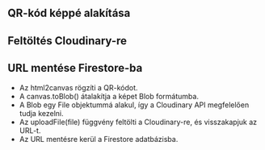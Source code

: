 ## QR-kód képpé alakítása
## Feltöltés Cloudinary-re
## URL mentése Firestore-ba

- Az html2canvas rögzíti a QR-kódot.
- A canvas.toBlob() átalakítja a képet Blob formátumba.
- A Blob egy File objektummá alakul, így a Cloudinary API megfelelően tudja kezelni.
- Az uploadFile(file) függvény feltölti a Cloudinary-re, és visszakapjuk az URL-t.
- Az URL mentésre kerül a Firestore adatbázisba.